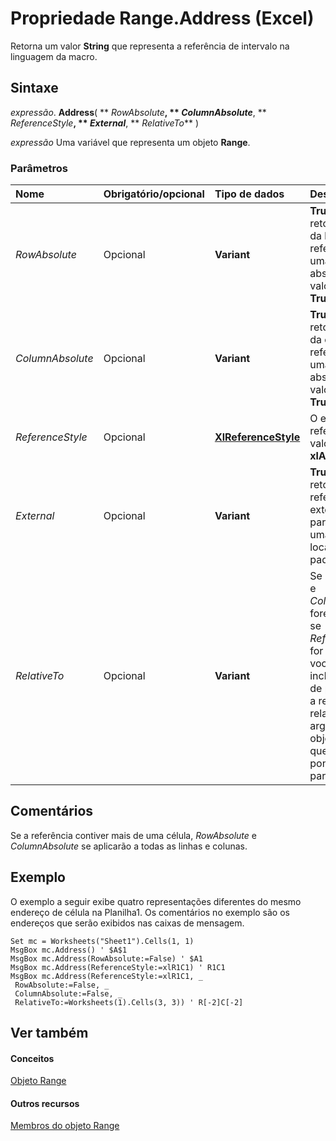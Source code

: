 
# Propriedade Range.Address (Excel)

Retorna um valor  **String** que representa a referência de intervalo na linguagem da macro.


## Sintaxe

 _expressão_. **Address**( ** _RowAbsolute_**, ** _ColumnAbsolute_**, ** _ReferenceStyle_**, ** _External_**, ** _RelativeTo_** )

 _expressão_ Uma variável que representa um objeto **Range**.


### Parâmetros



|**Nome**|**Obrigatório/opcional**|**Tipo de dados**|**Descrição**|
|:-----|:-----|:-----|:-----|
| _RowAbsolute_|Opcional|**Variant**|**True** para retornar a parte da linha da referência como uma referência absoluta. O valor padrão é **True**.|
| _ColumnAbsolute_|Opcional|**Variant**|**True** para retornar a parte da coluna da referência como uma referência absoluta. O valor padrão é **True**.|
| _ReferenceStyle_|Opcional|**[XlReferenceStyle](59a2de05-fe41-3f05-52c4-1ae9235fb878.md)**|O estilo da referência. O valor padrão é  **xlA1**.|
| _External_|Opcional|**Variant**|**True** para retornar uma referência externa. **False** para retornar uma referência local. O valor padrão é **False**.|
| _RelativeTo_|Opcional|**Variant**|Se  _RowAbsolute_ e _ColumnAbsolute_ forem **False**, e se _ReferenceStyle_ for **xlR1C1**, você deverá incluir um ponto de partida para a referência relativa. Esse argumento é um objeto **[Range](b8207778-0dcc-4570-1234-f130532cc8cd.md)** que define o ponto de partida.|

## Comentários

Se a referência contiver mais de uma célula,  _RowAbsolute_ e _ColumnAbsolute_ se aplicarão a todas as linhas e colunas.




## Exemplo

O exemplo a seguir exibe quatro representações diferentes do mesmo endereço de célula na Planilha1. Os comentários no exemplo são os endereços que serão exibidos nas caixas de mensagem.


```
Set mc = Worksheets("Sheet1").Cells(1, 1) 
MsgBox mc.Address() ' $A$1 
MsgBox mc.Address(RowAbsolute:=False) ' $A1 
MsgBox mc.Address(ReferenceStyle:=xlR1C1) ' R1C1 
MsgBox mc.Address(ReferenceStyle:=xlR1C1, _ 
 RowAbsolute:=False, _ 
 ColumnAbsolute:=False, _ 
 RelativeTo:=Worksheets(1).Cells(3, 3)) ' R[-2]C[-2]
```


## Ver também


#### Conceitos


[Objeto Range](b8207778-0dcc-4570-1234-f130532cc8cd.md)
#### Outros recursos


[Membros do objeto Range](4336bf81-1e63-7e44-1792-baf366a027a7.md)